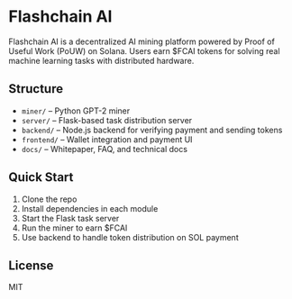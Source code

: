 # Flashchain AI

Flashchain AI is a decentralized AI mining platform powered by Proof of Useful Work (PoUW) on Solana. Users earn $FCAI tokens for solving real machine learning tasks with distributed hardware.

## Structure
- `miner/` – Python GPT-2 miner
- `server/` – Flask-based task distribution server
- `backend/` – Node.js backend for verifying payment and sending tokens
- `frontend/` – Wallet integration and payment UI
- `docs/` – Whitepaper, FAQ, and technical docs

## Quick Start
1. Clone the repo
2. Install dependencies in each module
3. Start the Flask task server
4. Run the miner to earn $FCAI
5. Use backend to handle token distribution on SOL payment

## License
MIT
